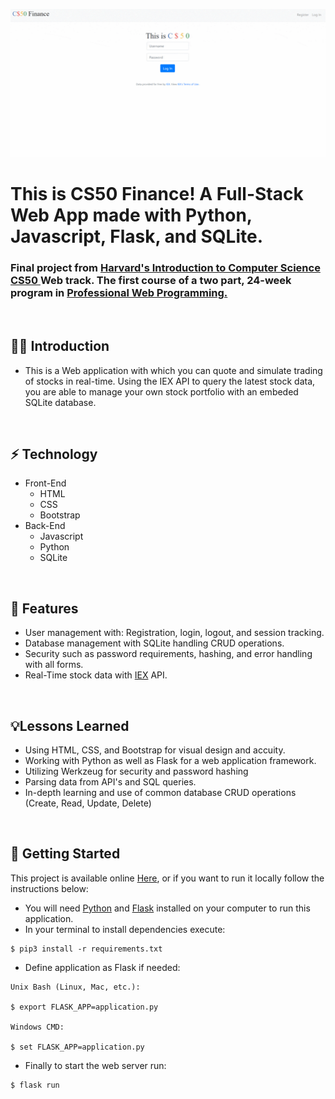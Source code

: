 ![](https://github.com/Matthewpco/Matthewpco.github.io/blob/main/gifs/cs50-finance-gif.gif?raw=true)

# This is CS50 Finance! A Full-Stack Web App made with Python, Javascript, Flask, and SQLite.
### Final project from [ Harvard's Introduction to Computer Science CS50 ](https://www.edx.org/course/cs50s-introduction-to-computer-science) Web track. The first course of a two part, 24-week program in [Professional Web Programming.](https://www.edx.org/professional-certificate/harvardx-computer-science-for-web-programming) 

<br>

## 🙋‍♂️ Introduction 

- This is a Web application with which you can quote and simulate trading of stocks in real-time. Using the IEX API to query the latest stock data, you are able to manage your own stock portfolio with an embeded SQLite database.    

<br>

## ⚡ Technology
- Front-End
    - HTML
    - CSS
    - Bootstrap
- Back-End
    - Javascript
    - Python
    - SQLite

<br>

## 📜 Features
-	User management with: Registration, login, logout, and session tracking.
-	Database management with SQLite handling CRUD operations. 
-   Security such as password requirements, hashing, and error handling with all forms.
-	Real-Time stock data with [IEX](iexcloud.io/) API.

<br>

## 💡Lessons Learned
- Using HTML, CSS, and Bootstrap for visual design and accuity.
- Working with Python as well as Flask for a web application framework.
- Utilizing Werkzeug for security and password hashing
- Parsing data from API's and SQL queries.
- In-depth learning and use of common database CRUD operations (Create, Read, Update, Delete)

<br>

## 🚀 Getting Started
This project is available online [Here](https://harvard-cs50-finance.herokuapp.com/), or if you want to run it locally follow the instructions below:

- You will need [Python](https://www.python.org/downloads/) and [Flask](https://flask.palletsprojects.com/en/1.1.x/installation/) installed on your computer to run this application.
- In your terminal to install dependencies execute:
```
$ pip3 install -r requirements.txt
```
- Define application as Flask if needed:
```
Unix Bash (Linux, Mac, etc.):

$ export FLASK_APP=application.py

Windows CMD:

$ set FLASK_APP=application.py
```
- Finally to start the web server run:
```
$ flask run 
```


<br>
